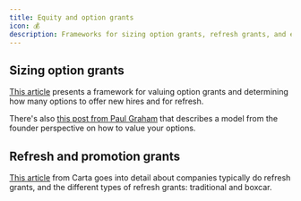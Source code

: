 ```yaml
---
title: Equity and option grants
icon: 💰
description: Frameworks for sizing option grants, refresh grants, and equity compensation
---
```


## Sizing option grants

[This article](https://darylll.medium.com/how-to-measure-option-grants-implied-value-method-bbca1a05add7) presents a framework for valuing option grants and determining how many options to offer new hires and for refresh.

There's also [this post from Paul Graham](http://www.paulgraham.com/equity.html) that describes a model from the founder perspective on how to value your options.

## Refresh and promotion grants

[This article](https://carta.com/learn/equity/compensation/equity-refresh/) from Carta goes into detail about companies typically do refresh grants, and the different types of refresh grants: traditional and boxcar.
